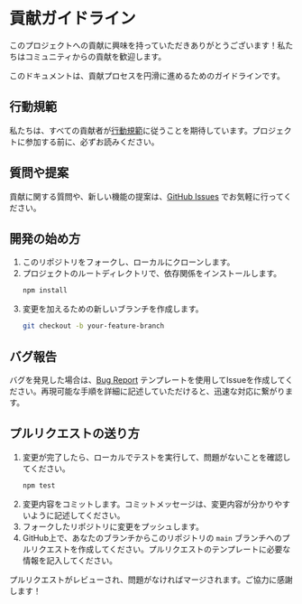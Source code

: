 # 貢献ガイドライン

このプロジェクトへの貢献に興味を持っていただきありがとうございます！私たちはコミュニティからの貢献を歓迎します。

このドキュメントは、貢献プロセスを円滑に進めるためのガイドラインです。

## 行動規範

私たちは、すべての貢献者が[行動規範](CODE_OF_CONDUCT.md)に従うことを期待しています。プロジェクトに参加する前に、必ずお読みください。

## 質問や提案

貢献に関する質問や、新しい機能の提案は、[GitHub Issues](https://github.com/sanpicule/translate-vscode-extensions/issues) でお気軽に行ってください。

## 開発の始め方

1.  このリポジトリをフォークし、ローカルにクローンします。
2.  プロジェクトのルートディレクトリで、依存関係をインストールします。
    ```bash
    npm install
    ```
3.  変更を加えるための新しいブランチを作成します。
    ```bash
    git checkout -b your-feature-branch
    ```

## バグ報告

バグを発見した場合は、[Bug Report](https://github.com/sanpicule/translate-vscode-extensions/issues/new?template=bug_report.md) テンプレートを使用してIssueを作成してください。再現可能な手順を詳細に記述していただけると、迅速な対応に繋がります。

## プルリクエストの送り方

1.  変更が完了したら、ローカルでテストを実行して、問題がないことを確認してください。
    ```bash
    npm test
    ```
2.  変更内容をコミットします。コミットメッセージは、変更内容が分かりやすいように記述してください。
3.  フォークしたリポジトリに変更をプッシュします。
4.  GitHub上で、あなたのブランチからこのリポジトリの `main` ブランチへのプルリクエストを作成してください。プルリクエストのテンプレートに必要な情報を記入してください。

プルリクエストがレビューされ、問題がなければマージされます。ご協力に感謝します！
